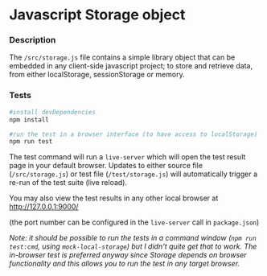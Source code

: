# Javascript Storage object

### Description

The `/src/storage.js` file contains a simple library object that can be embedded in any client-side javascript project; to store and retrieve data, from either localStorage, sessionStorage or memory.



### Tests

```bash
#install devDependencies
npm install

#run the test in a browser interface (to have access to localStorage)
npm run test
```

The test command will run a `live-server` which will open the test result page in your default browser. Updates to either source file (`/src/storage.js`) or test file (`/test/storage.js`) will automatically trigger a re-run of the test suite (live reload).

You may also view the test results in any other local browser at http://127.0.0.1:9000/

(the port number can be configured in the `live-server` call in `package.json`)


*Note: it should be possible to run the tests in a command window (`npm run test:cmd`, using `mock-local-storage`) but I didn't quite get that to work.
The in-browser test is preferred anyway since Storage depends on browser functionality and this allows you to run the test in any target browser.*
